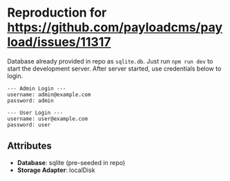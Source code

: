 # Reproduction for https://github.com/payloadcms/payload/issues/11317
Database already provided in repo as `sqlite.db`. Just run `npm run dev` to start the development server. After server started, use credentials below to login.
```
--- Admin Login ---
username: admin@example.com
password: admin
```
```
--- User Login ---
username: user@example.com
password: user
```

## Attributes

- **Database**: sqlite (pre-seeded in repo)
- **Storage Adapter**: localDisk
